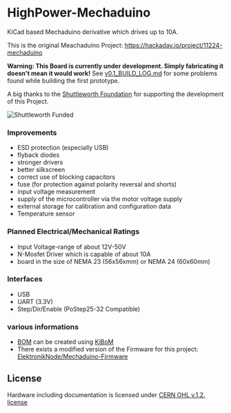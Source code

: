 # HighPower-Mechaduino

KiCad based Mechaduino derivative which drives up to 10A.

This is the original Meachaduino Project: https://hackaday.io/project/11224-mechaduino


**Warning: This Board is currently under development. Simply fabricating it doesn't mean it would work!**
See [v0.1_BUILD_LOG.md](https://github.com/pointhi/HighPower-Mechaduino/blob/master/v0.1_BUILD_LOG.md) for some problems
found while building the first prototype.

A big thanks to the [Shuttleworth Foundation](https://shuttleworthfoundation.org) for supporting the development of this Project.

![Shuttleworth Funded](https://raw.githubusercontent.com/pointhi/HighPower-Mechaduino/master/assets/Shuttleworth%20Funded.jpg)

### Improvements

* ESD protection (especially USB)
* flyback diodes
* stronger drivers
* better silkscreen
* correct use of blocking capacitors
* fuse (for protection against polarity reversal and shorts)
* input voltage measurement
* supply of the microcontroller via the motor voltage supply
* external storage for calibration and configuration data
* Temperature sensor

### Planned Electrical/Mechanical Ratings

* Input Voltage-range of about 12V-50V
* N-Mosfet Driver which is capable of about 10A
* board in the size of NEMA 23 (56x56xmm) or NEMA 24 (60x60mm)

### Interfaces

* USB
* UART (3.3V)
* Step/Dir/Enable (PoStep25-32 Compatible)

### various informations

* [BOM](https://rawgit.com/pointhi/HighPower-Mechaduino/master/pcb/HighPower-Mechaduino.html) can be created using [KiBoM](https://github.com/SchrodingersGat/KiBoM)
* There exists a modified version of the Firmware for this project: [ElektronikNode/Mechaduino-Firmware](https://github.com/ElektronikNode/Mechaduino-Firmware)

## License

Hardware including documentation is licensed under [CERN OHL v.1.2. license](http://www.ohwr.org/licenses/cern-ohl/v1.2)
